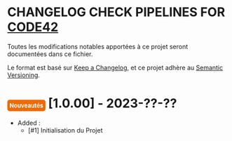 # CHANGELOG CHECK PIPELINES FOR [CODE42](https://www.code42.fr/)

Toutes les modifications notables apportées à ce projet seront documentées dans ce fichier.

Le format est basé sur [Keep a Changelog](https://keepachangelog.com/en/1.0.0/),
et ce projet adhère au [Semantic Versioning](https://semver.org/spec/v2.0.0.html).

# <span style='color:white;background-color:#ed6b00;border-radius:5px;padding: 5px;font-size:small'>Nouveautés</span> [1.0.00] - 2023-??-??

- Added :
    - [#1] Initialisation du Projet
